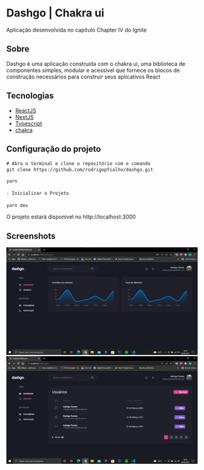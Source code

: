 
# Dashgo | Chakra ui

<p>
    Aplicação desenvolvida no capítulo Chapter IV do Ignite
</p>

## Sobre

<p>Dashgo é uma aplicação construida com o chakra ui, uma biblioteca de componentes simples, 
modular e acessível que fornece os blocos de construção necessários para construir
seus aplicativos React </p>

## Tecnologias
- [ReactJS](https://reactjs.org/)
- [NextJS](https://nextjs.org/)
- [Typescript](https://www.typescriptlang.org/)
- [chakra](https://chakra-ui.com/)

## Configuração do projeto
```
# Abra o terminal e clone o repositório com o comando
git clone https://github.com/rodrigopfialho/dashgo.git
```

```
yarn 

- Inicializar o Projeto

yarn dev
```

<span>O projeto estará disponivel no  http://localhost:3000</span>

## Screenshots
![App Screenshot](https://github.com/rodrigopfialho/dashgo/blob/main/public/images/p1.png)
![App Screenshot](https://github.com/rodrigopfialho/dashgo/blob/main/public/images/p2.png)